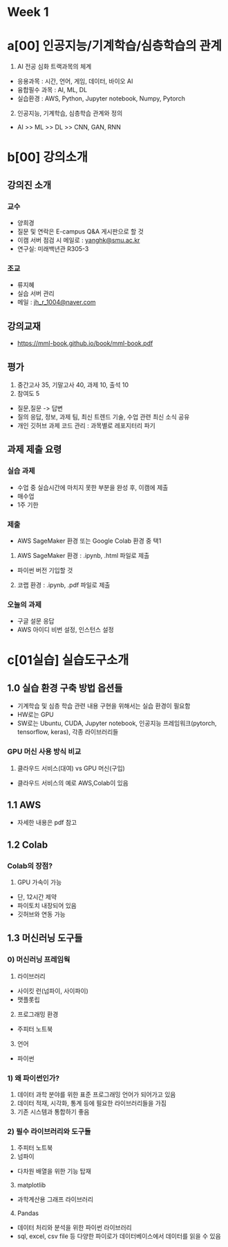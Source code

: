 # Week 1 

# a[00] 인공지능/기계학습/심층학습의 관계
1. AI 전공 심화 트랙과목의 체계
- 응용과목 : 시간, 언어, 게임, 데이터, 바이오  AI
- 융합필수 과목 : AI, ML, DL
- 실습환경 : AWS, Python, Jupyter notebook, Numpy, Pytorch

2. 인공지능, 기계학습, 심층학습 관계와 정의
- AI >> ML >> DL >> CNN, GAN, RNN

# b[00] 강의소개
## 강의진 소개
### 교수
- 양희경
- 질문 및 연락은 E-campus Q&A 게시판으로 할 것
- 이캠 서버 점검 시 메일로 : yanghk@smu.ac.kr
- 연구실: 미래백년관 R305-3

### 조교
- 류지혜 
- 실습 서버 관리
- 메일 : jh_r_1004@naver.com

## 강의교재
- https://mml-book.github.io/book/mml-book.pdf

## 평가
1. 중간고사 35, 기말고사 40, 과제 10, 출석 10
2. 참여도 5
- 질문,질문 -> 답변
- 질의 응답, 정보, 과제 팀, 최신 트렌드 기술, 수업 관련 최신 소식 공유
- 개인 깃허브 과제 코드 관리 : 과목별로 레포지터리 파기

## 과제 제출 요령
### 실습 과제
- 수업 중 실습시간에 마치지 못한 부분을 완성 후, 이캠에 제출
- 매수업
- 1주 기한

### 제출
- AWS SageMaker 환경 또는 Google Colab 환경 중 택1
1. AWS SageMaker 환경 : .ipynb, .html 파일로 제출
- 파이썬 버전 기입할 것
2. 코랩 환경 : .ipynb, .pdf 파일로 제출

### 오늘의 과제
- 구글 설문 응답
- AWS 아이디 비번 설정, 인스턴스 설정


# c[01실습] 실습도구소개

## 1.0 실습 환경 구축 방법 옵션들
- 기계학습 및 심층 학습 관련 내용 구현을 위해서는 실습 환경이 필요함
- HW로는 GPU
- SW로는 Ubuntu, CUDA, Jupyter notebook, 인공지능 프레임워크(pytorch, tensorflow, keras), 각종 라이브러리들

### GPU 머신 사용 방식 비교
1. 클라우드 서비스(대여) vs GPU 머신(구입)
- 클라우드 서비스의 예로 AWS,Colab이 있음

## 1.1 AWS
- 자세한 내용은 pdf 참고

## 1.2 Colab
### Colab의 장점?
1. GPU 가속이 가능
- 단, 12시간 제약
- 파이토치 내장되어 있음
- 깃허브와 연동 가능

## 1.3 머신러닝 도구들
### 0) 머신러닝 프레임웍
1. 라이브러리
- 사이킷 런(넘파이, 사이파이)
- 맷플롯립
2. 프로그래밍 환경
- 주피터 노트북
3. 언어
- 파이썬

### 1) 왜 파이썬인가?
1. 데이터 과학 분야를 위한 표준 프로그래밍 언어가 되어가고 있음
2. 데이터 적재, 시각화, 통계 등에 필요한 라이브러리들을 가짐
3. 기존 시스템과 통합하기 좋음

### 2) 필수 라이브러리와 도구들
1. 주피터 노트북
2. 넘파이 
- 다차원 배열을 위한 기능 탑재
3. matplotlib
- 과학계산용 그래프 라이브러리
4. Pandas
- 데이터 처리와 분석을 위한 파이썬 라이브러리
- sql, excel, csv file 등 다양한 파이로가 데이터베이스에서 데이터를 읽을 수 있음

